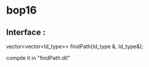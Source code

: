 # bop16

## Interface :

vector<vector<Id_type>> findPath(Id_type &, Id_type&);

compile it in "findPath.dll"
